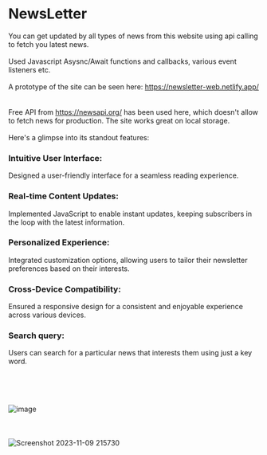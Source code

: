 
# NewsLetter
<!-- <a target="_blank" href="https://muskanjaiswal1.github.io/NewsLetter/"> Click here to See News </a> -->
You can get updated by all types of news from this website using api calling to fetch you latest news.
<br> <br>
Used Javascript Asysnc/Await functions and callbacks, various event listeners etc.
<br> <br>
A prototype of the site can be seen here: https://newsletter-web.netlify.app/
<br> <br> <br>
Free API from https://newsapi.org/ has been used here, which doesn't allow to fetch news for production. The site works great on local storage.
<br> <br> 
Here's a glimpse into its standout features: <br>

### Intuitive User Interface:
Designed a user-friendly interface for a seamless reading experience.<br>
### Real-time Content Updates:
Implemented JavaScript to enable instant updates, keeping subscribers in the loop with the latest information.<br>
### Personalized Experience: 
Integrated customization options, allowing users to tailor their newsletter preferences based on their interests.<br>
### Cross-Device Compatibility:
Ensured a responsive design for a consistent and enjoyable experience across various devices.<br>
### Search query: 
Users can search for a particular news that interests them using just a key word.

<br> <br> <br>

![image](https://github.com/MuskanJaiswal1/NewsLetter/assets/119117722/80a09157-d9a0-4c96-a10f-a2f08ac0efd7)
<br> <br>  <br> <br>
![Screenshot 2023-11-09 215730](https://github.com/MuskanJaiswal1/NewsLetter/assets/119117722/ad062b8c-7362-43d0-a9f1-3913e4c5c1a1)
<br><br>


